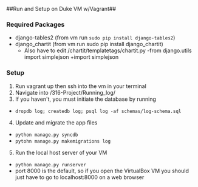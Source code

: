 ##Run and Setup on Duke VM w/Vagrant##

### Required Packages ###
- django-tables2 (from vm run `sudo pip install django-tables2`)
- django_chartit (from vm run sudo pip install django_chartit)
  - Also have to edit /chartit/templatetags/chartit.py
    -from django.utils import simplejson
    +import simplejson

### Setup ###
1. Run vagrant up then ssh into the vm in your terminal
2. Navigate into /316-Project/Running_log/
3. If you haven't, you must initiate the database by running
  - `dropdb log; createdb log; psql log -af schemas/log-schema.sql`
4. Update and migrate the app files
  - `python manage.py syncdb`
  - `pytohn manage.py makemigrations log`
5. Run the local host server of your VM
  - `python manage.py runserver`
  - port 8000 is the default, so if you open the VirtualBox VM you should just have to go to localhost:8000 on a web browser
